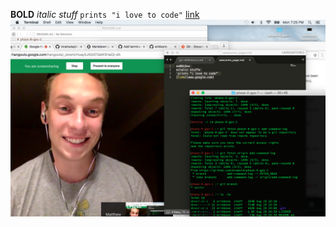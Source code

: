 **BOLD**
*italic stuff*
`prints "i love to code"`
[link](https://www.google.com/)
![screenshot](https://github.com/mramuta/phase-0-gps-1/blob/release4/screenshot.png "screenshot")
